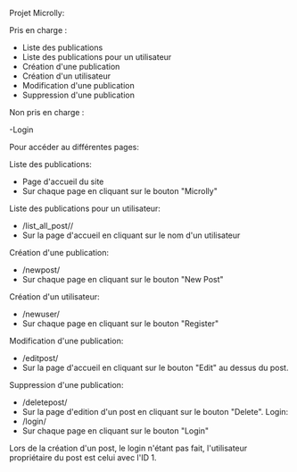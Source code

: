 Projet Microlly:

Pris en charge :

- Liste des publications
- Liste des publications pour un utilisateur
- Création d'une publication
- Création d'un utilisateur
- Modification d'une publication
- Suppression d'une publication


Non pris en charge :

-Login

Pour accéder au différentes pages:

Liste des publications:
- Page d'accueil du site 
- Sur chaque page en cliquant sur le bouton "Microlly"

Liste des publications pour un utilisateur:
- /list_all_post/<Votre Utilisateur>/ 
- Sur la page d'accueil en cliquant sur le nom d'un utilisateur

Création d'une publication:
- /newpost/
- Sur chaque page en cliquant sur le bouton "New Post"

Création d'un utilisateur:
- /newuser/
- Sur chaque page en cliquant sur le bouton "Register"

Modification d'une publication:
- /editpost/<ID du post>
- Sur la page d'accueil en cliquant sur le bouton "Edit" au dessus du post.

Suppression d'une publication:
- /deletepost/<ID du post>
- Sur la page d'edition d'un post en cliquant sur le bouton "Delete".
Login:
- /login/
- Sur chaque page en cliquant sur le bouton "Login"


Lors de la création d'un post, le login n'étant pas fait, l'utilisateur propriétaire du post est celui avec l'ID 1.

